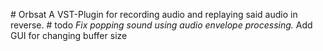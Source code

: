 #   O r b s a t  
  
 A   V S T - P l u g i n   f o r   r e c o r d i n g   a u d i o   a n d   r e p l a y i n g   s a i d   a u d i o   i n   r e v e r s e .  
  
 #   t o d o  
  
 *   F i x   p o p p i n g   s o u n d   u s i n g   a u d i o   e n v e l o p e   p r o c e s s i n g .  
 *   A d d   G U I   f o r   c h a n g i n g   b u f f e r   s i z e  
 